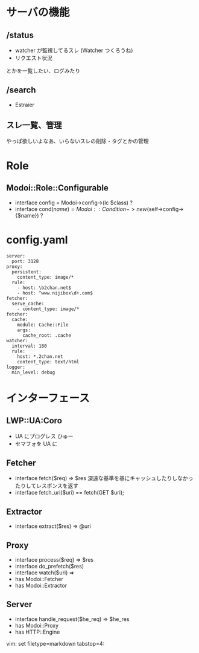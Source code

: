 サーバの機能
============

/status
-------
 * watcher が監視してるスレ (Watcher つくろうね)
 * リクエスト状況

とかを一覧したい、ログみたり

/search
-------
 * Estraier

スレ一覧、管理
--------------
やっぱ欲しいよなあ、いらないスレの削除・タグとかの管理

Role
====

Modoi::Role::Configurable
-------------------------

 * interface config = Modoi->config->(lc $class) ?
 * interface cond($name) = Modoi::Condition->new($self->config->{$name}) ?

config.yaml
===========

	server:
	  port: 3128
	proxy:
	  persistent:
	    content_type: image/*
	  rule:
	    - host: \b2chan.net$
	    - host: ^www.nijibox\d+.com$
	fetcher:
	  serve_cache:
	    - content_type: image/*
	fetcher:
	  cache:
	    module: Cache::File
	    args:
	      cache_root: .cache
	watcher:
	  interval: 180
	  rule:
	    host: *.2chan.net
	    content_type: text/html
	logger:
	  min_level: debug

インターフェース
================

LWP::UA:Coro
------------

 * UA にプログレス ひゅー
 * セマフォを UA に

Fetcher
-------

 * interface fetch($req) => $res
   深遠な基準を基にキャッシュしたりしなかったりしてレスポンスを返す
 * interface fetch_uri($uri) == fetch(GET $uri);

Extractor
---------
 * interface extract($res) => \@uri

Proxy
-----
 * interface process($req) => $res
 * interface do_prefetch($res)
 * interface watch($uri) => 
 * has Modoi::Fetcher
 * has Modoi::Extractor

Server
------
 * interface handle_request($he_req) => $he_res
 * has Modoi::Proxy
 * has HTTP::Engine

vim: set filetype=markdown tabstop=4:
